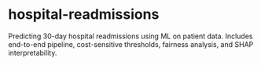 # hospital-readmissions
Predicting 30-day hospital readmissions using ML on patient data. Includes end-to-end pipeline, cost-sensitive thresholds, fairness analysis, and SHAP interpretability.
